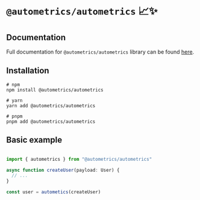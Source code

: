 
# `@autometrics/autometrics` 📈✨

## Documentation

Full documentation for `@autometrics/autometrics` library can be found
[here](https://github.com/autometrics-dev/autometrics-ts).

## Installation

```shell
# npm
npm install @autometrics/autometrics

# yarn
yarn add @autometrics/autometrics

# pnpm
pnpm add @autometrics/autometrics
```

## Basic example

```typescript

import { autometrics } from "@autometrics/autometrics"

async function createUser(payload: User) {
  // ...
}

const user = autometics(createUser)

```
